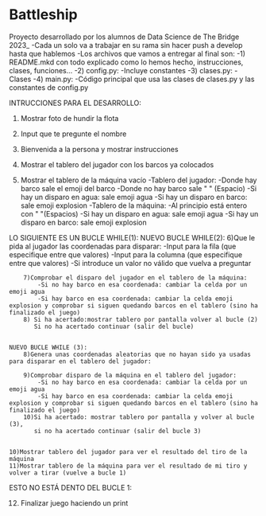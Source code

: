 # Battleship
Proyecto desarrollado por los alumnos de Data Science de The Bridge 2023_
-Cada un solo va a trabajar en su rama sin hacer push a develop hasta que hablemos
-Los archivos que vamos a entregar al final son:
    -1) README.mkd
        con todo explicado como lo hemos hecho, instrucciones, clases, funciones...
	-2) config.py:
			-Incluye constantes
	-3) clases.py:
			-Clases
	-4) main.py:
			-Código principal que usa las clases de clases.py y las constantes de config.py



INTRUCCIONES PARA EL DESARROLLO:

1) Mostrar foto de hundir la flota
2) Input que te pregunte el nombre
3) Bienvenida a la persona  y mostrar instrucciones

4) Mostrar el tablero del jugador con los barcos ya colocados
5) Mostrar el tablero de la máquina vacío
	-Tablero del jugador:
			-Donde hay barco sale el emoji del barco
			-Donde no hay barco sale " " (Espacio)
			-Si hay un disparo en agua: sale emoji agua
			-Si hay un disparo en barco: sale emoji explosion
	-Tablero de la máquina:
			-Al principio está entero con " "(Espacios)
			-Si hay un disparo en agua: sale emoji agua
			-Si hay un disparo en barco: sale emoji explosion

LO SIGUIENTE ES UN BUCLE WHILE(1):
	NUEVO BUCLE WHILE(2):
		6)Que le pida al jugador las coordenadas para disparar:	
			-Input para la fila (que especifique entre que valores)
			-Input para la columna (que especifique entre que valores)
			-Si introduce un valor no válido que vuelva a preguntar

		7)Comprobar el disparo del jugador en el tablero de la máquina:
			-Si no hay barco en esa coordenada: cambiar la celda por un emoji agua
			-Si hay barco en esa coordenada: cambiar la celda emoji explosion y comprobar si siguen quedando barcos en el tablero (sino ha finalizado el juego)
		8) Si ha acertado:mostrar tablero por pantalla volver al bucle (2) 
		   Si no ha acertado continuar (salir del bucle)
	

	NUEVO BUCLE WHILE (3):
		8)Genera unas coordenadas aleatorias que no hayan sido ya usadas para disparar en el tablero del jugador:

		9)Comprobar disparo de la máquina en el tablero del jugador:
			-Si no hay barco en esa coordenada: cambiar la celda por un emoji agua
			-Si hay barco en esa coordenada: cambiar la celda emoji explosion y comprobar si siguen quedando barcos en el tablero (sino ha finalizado el juego)
		10)Si ha acertado: mostrar tablero por pantalla y volver al bucle (3), 
		   si no ha acertado continuar (salir del bucle 3)


	10)Mostrar tablero del jugador para ver el resultado del tiro de la máquina
	11)Mostrar tablero de la máquina para ver el resultado de mi tiro y volver a tirar (vuelve a bucle 1)


ESTO NO ESTÁ DENTO DEL BUCLE 1:

12) Finalizar juego haciendo un print
